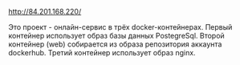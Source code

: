 http://84.201.168.220/

Это проект - онлайн-сервис в трёх docker-контейнерах. Первый контейнер использует образ базы данных PostegreSql. Второй контейнер (web) собирается из образа репозитория аккаунта dockerhub. Третий контейнер использует образ nginx.

